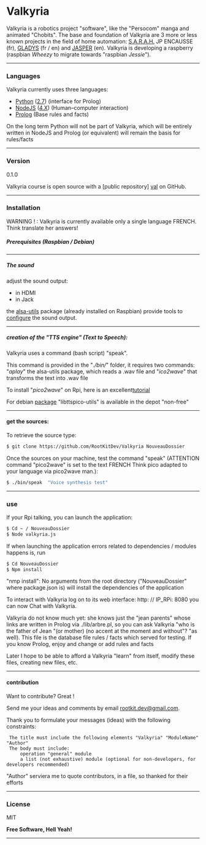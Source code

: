 # Valkyria

Valkyria is a robotics project "software", like the "Persocom" manga and animated "Chobits".
The base and foundation of Valkyria are 3 more or less known projects in the field of home automation: [S.A.R.A.H.][sarah] JP ENCAUSSE (fr), [GLADYS][gladys] (fr / en) and [JASPER][jasper] (en). Valkyria is developing a raspberry (raspbian *Wheezy* to migrate towards "raspbian *Jessie*").

---
### Languages
Valkyria currently uses three languages:
 - [Python][py] ([2.7][py2.7]) (interface for Prolog)
 - [NodeJS][node] ([4.X][node4]) (Human–computer interaction)
 - [Prolog][prolog] (Base rules and facts)

On the long term Python will not be part of Valkyria, which will be entirely written in NodeJS and Prolog (or equivalent) will remain the basis for rules/facts

---
### Version
0.1.0

Valkyria course is open source with a [public repository] [val] on GitHub.

---
### Installation

WARNING ! : Valkyria is currently available only a single language FRENCH. Think translate her answers!
##### Prerequisites (Raspbian / Debian)

---
##### The sound
adjust the sound output:
- in HDMI
- in Jack

the [alsa-utils][pack] package (already installed on Raspbian) provide tools to [configure][alsa] the sound output.

---
##### creation of the "TTS engine" (Text to Speech):

Valkyria uses a command (bash script) "speak".

This command is provided in the "*./bin/*" folder, it requires two commands: "*aplay*" the alsa-utils package, which reads a .wav file and "*ico2wave*" that transforms the text into .wav file

To install "*pico2wave*" on Rpi, here is an excellent[tutorial][tts]

For debian [package][libpico] "libttspico-utils" is available in the depot "non-free"


---
#### get the sources:

To retrieve the source type:
```sh
$ git clone https://github.com/RootKitDev/Valkyria NouveauDossier
```
Once the sources on your machine, test the command "speak" (ATTENTION command "pico2wave" is set to the text FRENCH Think pico adapted to your language via pico2wave man.):
```sh
$ ./bin/speak  "Voice synthesis test"
```
---
### use

If your Rpi talking, you can launch the application:
```sh
$ Cd ~ / NouveauDossier
$ Node valkyria.js
```
If when launching the application errors related to dependencies / modules happens is, run
```sh
$ Cd NouveauDossier
$ Npm install
```
"nmp install": No arguments from the root directory ("NouveauDossier" where package.json is) will install the dependencies of the application

To interact with Valkyria log on to its web interface: http: // IP_RPi: 8080 you can now Chat with Valkyria.

Valkyria do not know much yet: she knows just the "jean parents" whose links are written in Prolog via ./lib/arbre.pl, so you can ask Valkyria "who is the father of Jean "(or mother) (no accent at the moment and without"? "as well). This file is the database file rules / facts which served for testing. If you know Prolog, enjoy and change or add rules and facts

Later I hope to be able to afford a Valkyria "learn" from itself, modify these files, creating new files, etc.

---
#### contribution

Want to contribute? Great !

Send me your ideas and comments by email rootkit.dev@gmail.com.

Thank you to formulate your messages (ideas) with the following constraints:

     The title must include the following elements "Valkyria" "ModuleName" "Author"
     The body must include:
         operation "general" module
         a list (not exhaustive) module (optional for non-developers, for developers recommended)

"Author" serviera me to quote contributors, in a file, so thanked for their efforts

----
### License

MIT

**Free Software, Hell Yeah!**

---

[val]: <https://github.com/RootKitDev/Valkyria>
[git-repo-url]: <https://github.com/joemccann/dillinger.git>
[node.js]: <http://nodejs.org>
[express]: <http://expressjs.com>
[sarah]: <http://news.encausse.net/sarah/>
[gladys]: <http://gladysproject.com>
[jasper]: <https://jasperproject.github.io/>
[node4]: <https://nodejs.org/en/blog/release/v4.0.0/>
[prolog]: <http://www.swi-prolog.org/>
[py]: <https://www.python.org/>
[node]: <https://nodejs.org/en/>
[py2.7]: <https://www.python.org/downloads/>
[alsa]: <http://blog.scphillips.com/posts/2013/01/sound-configuration-on-raspberry-pi-with-alsa/>
[pack]: <https://packages.debian.org/fr/wheezy/libttspico-utils>
[tts]: <http://rpihome.blogspot.fr/2015/02/installing-pico-tts.html>
[libpico]: <https://packages.debian.org/fr/wheezy/libttspico-utils>



